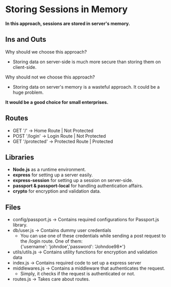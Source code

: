 # Storing Sessions in Memory
**In this approach, sessions are stored in server's memory.**

## Ins and Outs

Why should we choose this approach?

- Storing data on server-side is much more secure than storing them on client-side.

Why should not we choose this approach?

- Storing data on server's memory is a wasteful approach. It could be a huge problem.

**It would be a good choice for small enterprises.**

## Routes
- GET '/' &rarr; Home Route | Not Protected
- POST '/login' &rarr; Login Route | Not Protected
- GET '/protected' &rarr; Protected Route | Protected

## Libraries
- **Node.js** as a runtime environment.
- **express** for setting up a server easily.
- **express-session** for setting up a session on server-side.
- **passport & passport-local** for handling authentication affairs.
- **crypto** for encryption and validation data.

## Files
- config/passport.js &rarr; Contains required configurations for Passport.js library.
- db/user.js &rarr; Contains dummy user credentials
    - You can use one of these credentials while sending a post request to the /login route. One of them:\
    {'username': 'johndoe','password': 'Johndoe98*'}
- utils/utils.js &rarr; Contains utility functions for encryption and validation data
- index.js &rarr; Contains required code to set up a express server
- middlewares.js &rarr; Contains a middleware that authenticates the request.
    - Simply, it checks if the request is authenticated or not.
- routes.js &rarr; Takes care about routes.
